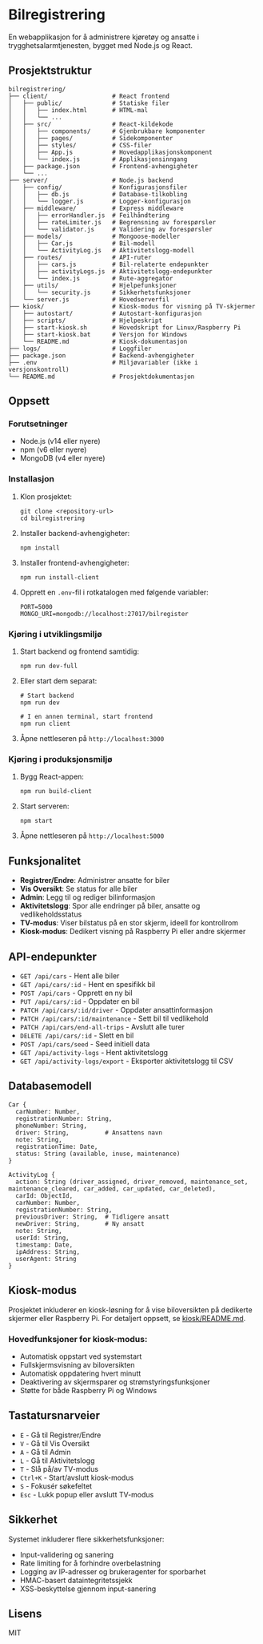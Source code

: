 # Bilregistrering

En webapplikasjon for å administrere kjøretøy og ansatte i trygghetsalarmtjenesten, bygget med Node.js og React.

## Prosjektstruktur

```
bilregistrering/
├── client/                  # React frontend
│   ├── public/              # Statiske filer
│   │   ├── index.html       # HTML-mal
│   │   └── ...
│   ├── src/                 # React-kildekode
│   │   ├── components/      # Gjenbrukbare komponenter
│   │   ├── pages/           # Sidekomponenter
│   │   ├── styles/          # CSS-filer
│   │   ├── App.js           # Hovedapplikasjonskomponent
│   │   └── index.js         # Applikasjonsinngang
│   ├── package.json         # Frontend-avhengigheter
│   └── ...
├── server/                  # Node.js backend
│   ├── config/              # Konfigurasjonsfiler
│   │   ├── db.js            # Database-tilkobling
│   │   └── logger.js        # Logger-konfigurasjon
│   ├── middleware/          # Express middleware
│   │   ├── errorHandler.js  # Feilhåndtering
│   │   ├── rateLimiter.js   # Begrensning av forespørsler
│   │   └── validator.js     # Validering av forespørsler
│   ├── models/              # Mongoose-modeller
│   │   ├── Car.js           # Bil-modell
│   │   └── ActivityLog.js   # Aktivitetslogg-modell
│   ├── routes/              # API-ruter
│   │   ├── cars.js          # Bil-relaterte endepunkter
│   │   ├── activityLogs.js  # Aktivitetslogg-endepunkter
│   │   └── index.js         # Rute-aggregator
│   ├── utils/               # Hjelpefunksjoner
│   │   └── security.js      # Sikkerhetsfunksjoner
│   └── server.js            # Hovedserverfil
├── kiosk/                   # Kiosk-modus for visning på TV-skjermer
│   ├── autostart/           # Autostart-konfigurasjon
│   ├── scripts/             # Hjelpeskript
│   ├── start-kiosk.sh       # Hovedskript for Linux/Raspberry Pi
│   ├── start-kiosk.bat      # Versjon for Windows
│   └── README.md            # Kiosk-dokumentasjon
├── logs/                    # Loggfiler
├── package.json             # Backend-avhengigheter
├── .env                     # Miljøvariabler (ikke i versjonskontroll)
└── README.md                # Prosjektdokumentasjon
```

## Oppsett

### Forutsetninger

- Node.js (v14 eller nyere)
- npm (v6 eller nyere)
- MongoDB (v4 eller nyere)

### Installasjon

1. Klon prosjektet:
   ```
   git clone <repository-url>
   cd bilregistrering
   ```

2. Installer backend-avhengigheter:
   ```
   npm install
   ```

3. Installer frontend-avhengigheter:
   ```
   npm run install-client
   ```

4. Opprett en `.env`-fil i rotkatalogen med følgende variabler:
   ```
   PORT=5000
   MONGO_URI=mongodb://localhost:27017/bilregister
   ```

### Kjøring i utviklingsmiljø

1. Start backend og frontend samtidig:
   ```
   npm run dev-full
   ```

2. Eller start dem separat:
   ```
   # Start backend
   npm run dev
   
   # I en annen terminal, start frontend
   npm run client
   ```

3. Åpne nettleseren på `http://localhost:3000`

### Kjøring i produksjonsmiljø

1. Bygg React-appen:
   ```
   npm run build-client
   ```

2. Start serveren:
   ```
   npm start
   ```

3. Åpne nettleseren på `http://localhost:5000`

## Funksjonalitet

- **Registrer/Endre**: Administrer ansatte for biler
- **Vis Oversikt**: Se status for alle biler
- **Admin**: Legg til og rediger bilinformasjon
- **Aktivitetslogg**: Spor alle endringer på biler, ansatte og vedlikeholdsstatus
- **TV-modus**: Viser bilstatus på en stor skjerm, ideell for kontrollrom
- **Kiosk-modus**: Dedikert visning på Raspberry Pi eller andre skjermer

## API-endepunkter

- `GET /api/cars` - Hent alle biler
- `GET /api/cars/:id` - Hent en spesifikk bil
- `POST /api/cars` - Opprett en ny bil
- `PUT /api/cars/:id` - Oppdater en bil
- `PATCH /api/cars/:id/driver` - Oppdater ansattinformasjon
- `PATCH /api/cars/:id/maintenance` - Sett bil til vedlikehold
- `PATCH /api/cars/end-all-trips` - Avslutt alle turer
- `DELETE /api/cars/:id` - Slett en bil
- `POST /api/cars/seed` - Seed initiell data
- `GET /api/activity-logs` - Hent aktivitetslogg
- `GET /api/activity-logs/export` - Eksporter aktivitetslogg til CSV

## Databasemodell

```
Car {
  carNumber: Number,
  registrationNumber: String,
  phoneNumber: String,
  driver: String,          # Ansattens navn
  note: String,
  registrationTime: Date,
  status: String (available, inuse, maintenance)
}

ActivityLog {
  action: String (driver_assigned, driver_removed, maintenance_set, maintenance_cleared, car_added, car_updated, car_deleted),
  carId: ObjectId,
  carNumber: Number,
  registrationNumber: String,
  previousDriver: String,  # Tidligere ansatt
  newDriver: String,       # Ny ansatt
  note: String,
  userId: String,
  timestamp: Date,
  ipAddress: String,
  userAgent: String
}
```

## Kiosk-modus

Prosjektet inkluderer en kiosk-løsning for å vise biloversikten på dedikerte skjermer eller Raspberry Pi. For detaljert oppsett, se [kiosk/README.md](kiosk/README.md).

### Hovedfunksjoner for kiosk-modus:

- Automatisk oppstart ved systemstart
- Fullskjermsvisning av biloversikten
- Automatisk oppdatering hvert minutt
- Deaktivering av skjermsparer og strømstyringsfunksjoner
- Støtte for både Raspberry Pi og Windows

## Tastatursnarveier

- `E` - Gå til Registrer/Endre
- `V` - Gå til Vis Oversikt
- `A` - Gå til Admin
- `L` - Gå til Aktivitetslogg
- `T` - Slå på/av TV-modus
- `Ctrl+K` - Start/avslutt kiosk-modus
- `S` - Fokusér søkefeltet
- `Esc` - Lukk popup eller avslutt TV-modus

## Sikkerhet

Systemet inkluderer flere sikkerhetsfunksjoner:
- Input-validering og sanering
- Rate limiting for å forhindre overbelastning
- Logging av IP-adresser og brukeragenter for sporbarhet
- HMAC-basert dataintegritetssjekk
- XSS-beskyttelse gjennom input-sanering

## Lisens

MIT